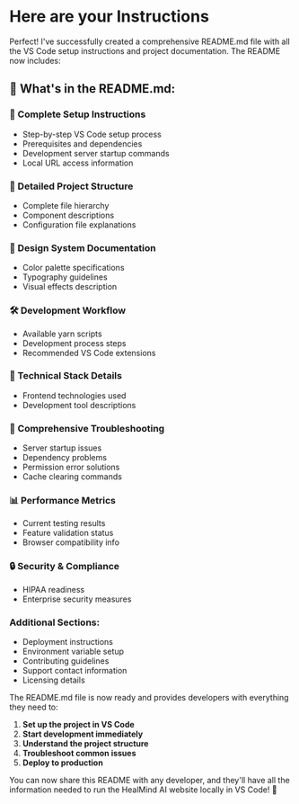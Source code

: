 # Here are your Instructions
Perfect! I've successfully created a comprehensive README.md file with all the VS Code setup instructions and project documentation. The README now includes:

## 📝 **What's in the README.md:**

### **🚀 Complete Setup Instructions**
- Step-by-step VS Code setup process
- Prerequisites and dependencies
- Development server startup commands
- Local URL access information

### **📁 Detailed Project Structure**
- Complete file hierarchy
- Component descriptions
- Configuration file explanations

### **🎨 Design System Documentation**
- Color palette specifications
- Typography guidelines
- Visual effects description

### **🛠️ Development Workflow**
- Available yarn scripts
- Development process steps
- Recommended VS Code extensions

### **🔧 Technical Stack Details**
- Frontend technologies used
- Development tool descriptions

### **🚨 Comprehensive Troubleshooting**
- Server startup issues
- Dependency problems
- Permission error solutions
- Cache clearing commands

### **📊 Performance Metrics**
- Current testing results
- Feature validation status
- Browser compatibility info

### **🔒 Security & Compliance**
- HIPAA readiness
- Enterprise security measures

### **Additional Sections:**
- Deployment instructions
- Environment variable setup
- Contributing guidelines
- Support contact information
- Licensing details

The README.md file is now ready and provides developers with everything they need to:
1. **Set up the project in VS Code**
2. **Start development immediately**
3. **Understand the project structure**
4. **Troubleshoot common issues**
5. **Deploy to production**

You can now share this README with any developer, and they'll have all the information needed to run the HealMind AI website locally in VS Code! 🎉
